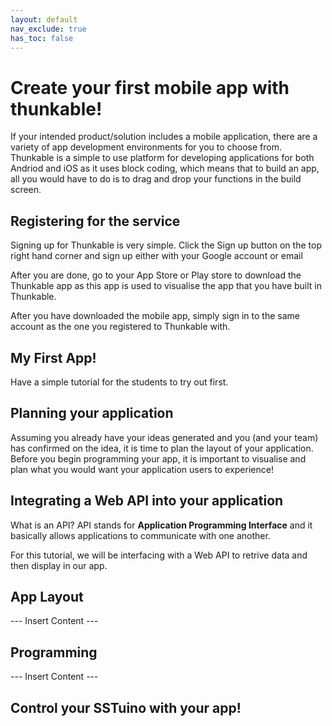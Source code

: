 ```yaml
---
layout: default
nav_exclude: true
has_toc: false
---
```


# Create your first mobile app with thunkable!

If your intended product/solution includes a mobile application, there are a variety of app development environments for you to choose from. Thunkable is a simple to use platform for developing applications for both Andriod and iOS as it uses block coding, which means that to build an app, all you would have to do is to drag and drop your functions in the build screen.

## Registering for the service

Signing up for Thunkable is very simple. Click the Sign up button on the top right hand corner and sign up either with your Google account or email

After you are done, go to your App Store or Play store to download the Thunkable app as this app is used to visualise the app that you have built in Thunkable.

After you have downloaded the mobile app, simply sign in to the same account as the one you registered to Thunkable with.

## My First App!

Have a simple tutorial for the students to try out first.

## Planning your application

Assuming you already have your ideas generated and you (and your team) has confirmed on the idea, it is time to plan the layout of your application. Before you begin programming your app, it is important to visualise and plan what you would want your application users to experience!

## Integrating a Web API into your application

What is an API? API stands for **Application Programming Interface** and it basically allows applications to communicate with one another.

For this tutorial, we will be interfacing with a Web API to retrive data and then display in our app.

## App Layout

--- Insert Content ---

## Programming

--- Insert Content ---

## Control your SSTuino with your app!